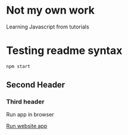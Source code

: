 # Not my own work

Learning Javascript from tutorials


# Testing readme syntax
```bash
npm start
```

## Second Header

### Third header

Run app in browser 

[Run website app](http://192.168.23.74:3000/weather)



